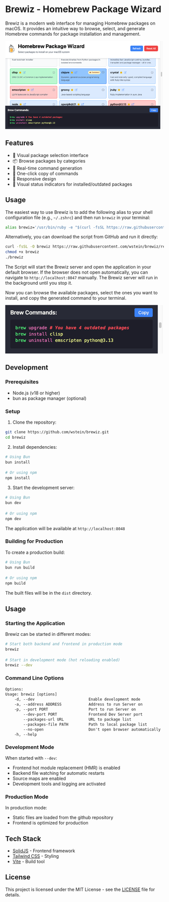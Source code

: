 # Brewiz - Homebrew Package Wizard

Brewiz is a modern web interface for managing Homebrew packages on macOS. It provides an intuitive way to browse, select, and generate Homebrew commands for package installation and management.

[![brewiz screenshot](docs/images/brewiz-small.png)](docs/images/brewiz-full.png)

## Features

- 🎯 Visual package selection interface
- 📦 Browse packages by categories
- 🔄 Real-time command generation
- 🚀 One-click copy of commands
- 💫 Responsive design
- 🎨 Visual status indicators for installed/outdated packages

## Usage

The easiest way to use Brewiz is to add the following alias to your shell configuration file (e.g., `~/.zshrc`) and then run `brewiz` in your terminal:

```bash
alias brewiz='/usr/bin/ruby -e "$(curl -fsSL https://raw.githubusercontent.com/wstein/brewiz/refs/heads/main/brewiz)" --'
```

Alternatively, you can download the script from GitHub and run it directly:

```bash
curl -fsSL -O brewiz https://raw.githubusercontent.com/wstein/brewiz/refs/heads/main/brewiz
chmod +x brewiz
./brewiz
```

The Script will start the Brewiz server and open the application in your default browser. If the browser does not open automatically, you can navigate to `http://localhost:8047` manually. The Brewiz server will run in the background until you stop it.

Now you can browse the available packages, select the ones you want to install, and copy the generated command to your terminal.

![alt text](docs/images/brewiz-cmd.png)

## Development

### Prerequisites

- Node.js (v18 or higher)
- bun as package manager (optional)

### Setup

1. Clone the repository:

```bash
git clone https://github.com/wstein/brewiz.git
cd brewiz
```

2. Install dependencies:

```bash
# Using Bun
bun install

# Or using npm
npm install
```

3. Start the development server:

```bash
# Using Bun
bun dev

# Or using npm
npm dev
```

The application will be available at `http://localhost:8048`

### Building for Production

To create a production build:

```bash
# Using Bun
bun run build

# Or using npm
npm build
```

The built files will be in the `dist` directory.

## Usage

### Starting the Application

Brewiz can be started in different modes:

```bash
# Start both backend and frontend in production mode
brewiz

# Start in development mode (hot reloading enabled)
brewiz --dev
```

### Command Line Options

```text
Options:
Usage: brewiz [options]
    -d, --dev                        Enable development mode
    -a, --address ADDRESS            Address to run Server on
    -p, --port PORT                  Port to run Server on
        --dev-port PORT              Frontend Dev Server port
        --packages-url URL           URL to package list
        --packages-file PATH         Path to local package list
        --no-open                    Don't open browser automatically
    -h, --help
```

### Development Mode

When started with `--dev`:

- Frontend hot module replacement (HMR) is enabled
- Backend file watching for automatic restarts
- Source maps are enabled
- Development tools and logging are activated

### Production Mode

In production mode:

- Static files are loaded from the github repository
- Frontend is optimized for production

## Tech Stack

- [SolidJS](https://www.solidjs.com/) - Frontend framework
- [Tailwind CSS](https://tailwindcss.com/) - Styling
- [Vite](https://vitejs.dev/) - Build tool

## License

This project is licensed under the MIT License - see the [LICENSE](LICENSE) file for details.
